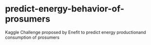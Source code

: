 # predict-energy-behavior-of-prosumers
Kaggle Challenge proposed by Enefit to predict energy productionand consumption of prosumers
